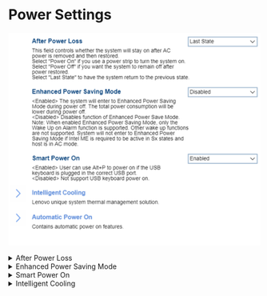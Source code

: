 # Power Settings #
![](./img/power.png)

<details><summary>After Power Loss</summary>
One of 3 options to select whether the system will stay on after AC power is removed and then restored:

1. Power On – select this option if you use a power strip to turn the system on.
2. Power Off – select this option if you want the system to remain off after power restored.
3. **Last State** – select this option to have the system return to the previous state. Default.

| WMI Setting name | Values | SVP Req'd | AMD/Intel |
|:---|:---|:---|:---|
|  |  |  | Both |
</details>


<details><summary>Enhanced Power Saving Mode</summary>
One of 2 states:

1. Enabled – the system will enter to Enhanced Power Saving Mode during power off. The total power consumption will be lower during power off. 
2. **Disabled** – disables the function of Enhanced Power Save Mode. Default.

**Note**: When enabled "Enhanced Power Saving Mode", only the "Wake Up on Alarm" function is supported. Other wake up functions are not supported. System will not enter to "Enhanced Power Saving Mode" if Intel ME (Management Engine) is required to be active in Sx states (aka Sleep states) and host is in AC mode.

| WMI Setting name | Values | SVP Req'd | AMD/Intel |
|:---|:---|:---|:---|
|  |  |  | Both |
</details>


<details><summary>Smart Power On</summary>
One of 2 states:

1. **Enabled** – if selected, then user can use Alt+P power on in the USB keyboard is plugged in the correct USB port. Default.
2. Disabled – if selected, then system does not support USB keyboard power on.

| WMI Setting name | Values | SVP Req'd | AMD/Intel |
|:---|:---|:---|:---|
|  |  |  | Both |
</details>


<details><summary>Intelligent Cooling</summary>
Group of settings for Lenovo unique system thermal management solution. 

![](./img/intelligentcooling.png)

<details><summary>Performance Mode</summary>
One of 3 options:

1. **Best performance** – the system will run at best system performance with normal acoustic level. Default.
2. Best experience – the system will run at the best experience with balanced noise and better performance.
3. Full Speed – all fans in the system will rung at full speed. 

| WMI Setting name | Values | SVP Req'd | AMD/Intel |
|:---|:---|:---|:---|
|  |  |  | Both |
</details>

</details>